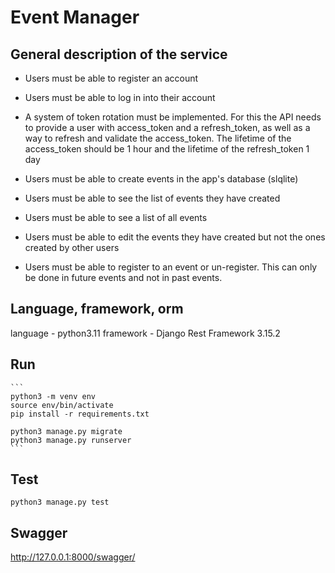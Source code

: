 # Event Manager

## General description of the service
- Users must be able to register an account

- Users must be able to log in into their account

- A system of token rotation must be implemented. For this the API needs to provide a user with access_token and a refresh_token, as well as a way to refresh and validate the access_token. The lifetime of the access_token should be 1 hour and the lifetime of the refresh_token 1 day

- Users must be able to create events in the app's database (slqlite)

- Users must be able to see the list of events they have created

- Users must be able to see a list of all events

- Users must be able to edit the events they have created but not the ones created by other users

- Users must be able to register to an event or un-register. This can only be done in future events and not in past events.

## Language, framework, orm

language - python3.11
framework - Django Rest Framework 3.15.2


## Run
````
```
python3 -m venv env
source env/bin/activate
pip install -r requirements.txt

python3 manage.py migrate
python3 manage.py runserver
```
````

## Test
```
python3 manage.py test 
```

## Swagger
http://127.0.0.1:8000/swagger/

